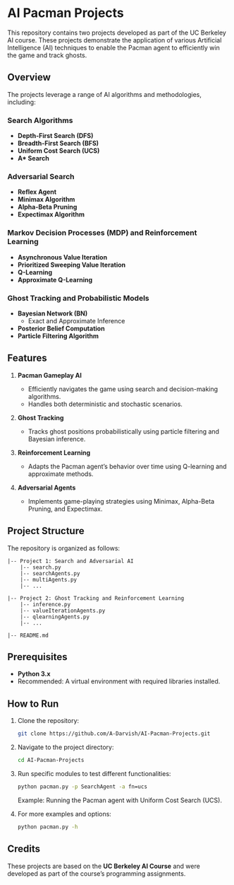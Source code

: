 # AI Pacman Projects

This repository contains two projects developed as part of the UC Berkeley AI course. These projects demonstrate the application of various Artificial Intelligence (AI) techniques to enable the Pacman agent to efficiently win the game and track ghosts.

## Overview

The projects leverage a range of AI algorithms and methodologies, including:

### Search Algorithms
- **Depth-First Search (DFS)**
- **Breadth-First Search (BFS)**
- **Uniform Cost Search (UCS)**
- **A\* Search**

### Adversarial Search
- **Reflex Agent**
- **Minimax Algorithm**
- **Alpha-Beta Pruning**
- **Expectimax Algorithm**

### Markov Decision Processes (MDP) and Reinforcement Learning
- **Asynchronous Value Iteration**
- **Prioritized Sweeping Value Iteration**
- **Q-Learning**
- **Approximate Q-Learning**

### Ghost Tracking and Probabilistic Models
- **Bayesian Network (BN)**
  - Exact and Approximate Inference
- **Posterior Belief Computation**
- **Particle Filtering Algorithm**

## Features

1. **Pacman Gameplay AI**
   - Efficiently navigates the game using search and decision-making algorithms.
   - Handles both deterministic and stochastic scenarios.

2. **Ghost Tracking**
   - Tracks ghost positions probabilistically using particle filtering and Bayesian inference.

3. **Reinforcement Learning**
   - Adapts the Pacman agent’s behavior over time using Q-learning and approximate methods.

4. **Adversarial Agents**
   - Implements game-playing strategies using Minimax, Alpha-Beta Pruning, and Expectimax.

## Project Structure

The repository is organized as follows:

```
|-- Project 1: Search and Adversarial AI
    |-- search.py
    |-- searchAgents.py
    |-- multiAgents.py
    |-- ...

|-- Project 2: Ghost Tracking and Reinforcement Learning
    |-- inference.py
    |-- valueIterationAgents.py
    |-- qlearningAgents.py
    |-- ...

|-- README.md
```

## Prerequisites

- **Python 3.x**
- Recommended: A virtual environment with required libraries installed.

## How to Run

1. Clone the repository:
   ```bash
   git clone https://github.com/A-Darvish/AI-Pacman-Projects.git
   ```

2. Navigate to the project directory:
   ```bash
   cd AI-Pacman-Projects
   ```

3. Run specific modules to test different functionalities:
   ```bash
   python pacman.py -p SearchAgent -a fn=ucs
   ```
   Example: Running the Pacman agent with Uniform Cost Search (UCS).

4. For more examples and options:
   ```bash
   python pacman.py -h
   ```

## Credits

These projects are based on the **UC Berkeley AI Course** and were developed as part of the course’s programming assignments.

